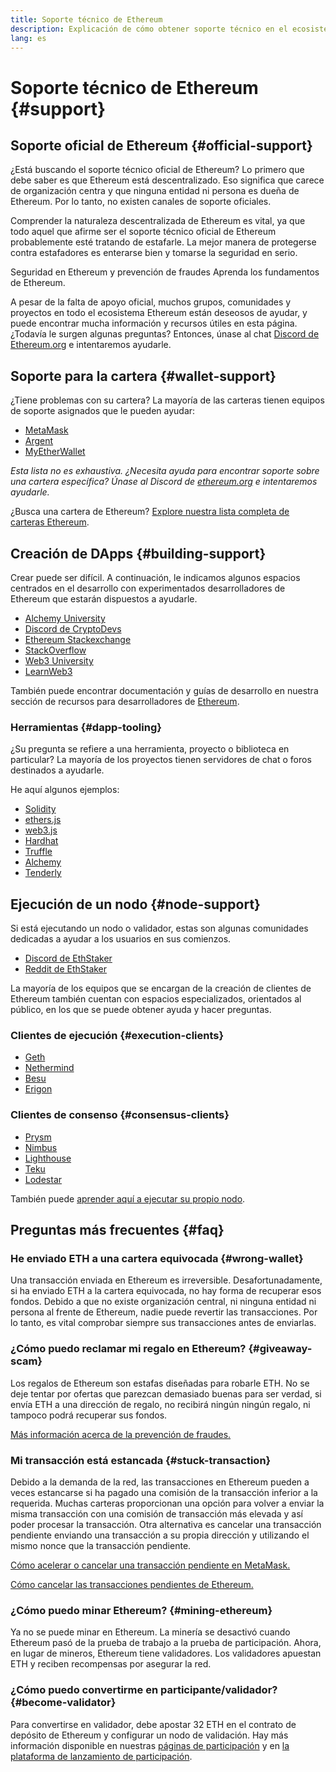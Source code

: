 ```yaml
---
title: Soporte técnico de Ethereum
description: Explicación de cómo obtener soporte técnico en el ecosistema Ethereum.
lang: es
---
```


# Soporte técnico de Ethereum {#support}

## Soporte oficial de Ethereum {#official-support}

¿Está buscando el soporte técnico oficial de Ethereum? Lo primero que debe saber es que Ethereum está descentralizado. Eso significa que carece de organización centra y que ninguna entidad ni persona es dueña de Ethereum. Por lo tanto, no existen canales de soporte oficiales.

Comprender la naturaleza descentralizada de Ethereum es vital, ya que todo aquel que afirme ser el soporte técnico oficial de Ethereum probablemente esté tratando de estafarle. La mejor manera de protegerse contra estafadores es enterarse bien y tomarse la seguridad en serio.

<DocLink to="/security/">
  Seguridad en Ethereum y prevención de fraudes
</DocLink>

<DocLink to="/learn/">
  Aprenda los fundamentos de Ethereum.
</DocLink>

A pesar de la falta de apoyo oficial, muchos grupos, comunidades y proyectos en todo el ecosistema Ethereum están deseosos de ayudar, y puede encontrar mucha información y recursos útiles en esta página. ¿Todavía le surgen algunas preguntas? Entonces, únase al chat [Discord de Ethereum.org](/discord/) e intentaremos ayudarle.

## Soporte para la cartera {#wallet-support}

¿Tiene problemas con su cartera? La mayoría de las carteras tienen equipos de soporte asignados que le pueden ayudar:

- [MetaMask](https://metamask.zendesk.com/hc/)
- [Argent](https://support.argent.xyz/hc/)
- [MyEtherWallet](https://help.myetherwallet.com/)

_Esta lista no es exhaustiva. ¿Necesita ayuda para encontrar soporte sobre una cartera específica? Únase al Discord de [ethereum.org](https://discord.gg/ethereum-org) e intentaremos ayudarle._

¿Busca una cartera de Ethereum? [Explore nuestra lista completa de carteras Ethereum](/wallets/find-wallet/).

## Creación de DApps {#building-support}

Crear puede ser difícil. A continuación, le indicamos algunos espacios centrados en el desarrollo con experimentados desarrolladores de Ethereum que estarán dispuestos a ayudarle.

- [Alchemy University](https://university.alchemy.com/#starter_code)
- [Discord de CryptoDevs](https://discord.gg/Z9TA39m8Yu)
- [Ethereum Stackexchange](https://ethereum.stackexchange.com/)
- [StackOverflow](https://stackoverflow.com/questions/tagged/web3)
- [Web3 University](https://www.web3.university/)
- [LearnWeb3](https://discord.com/invite/learnweb3)

También puede encontrar documentación y guías de desarrollo en nuestra sección de recursos para desarrolladores de [Ethereum](/developers/).

### Herramientas {#dapp-tooling}

¿Su pregunta se refiere a una herramienta, proyecto o biblioteca en particular? La mayoría de los proyectos tienen servidores de chat o foros destinados a ayudarle.

He aquí algunos ejemplos:

- [Solidity](https://gitter.im/ethereum/solidity/)
- [ethers.js](https://discord.gg/6jyGVDK6Jx)
- [web3.js](https://discord.gg/GsABYQu4sC)
- [Hardhat](https://discord.gg/xtrMGhmbfZ)
- [Truffle](https://discord.gg/8uKcsccEYE)
- [Alchemy](http://alchemy.com/discord)
- [Tenderly](https://discord.gg/fBvDJYR)

## Ejecución de un nodo {#node-support}

Si está ejecutando un nodo o validador, estas son algunas comunidades dedicadas a ayudar a los usuarios en sus comienzos.

- [Discord de EthStaker](https://discord.gg/ethstaker)
- [Reddit de EthStaker](https://www.reddit.com/r/ethstaker)

La mayoría de los equipos que se encargan de la creación de clientes de Ethereum también cuentan con espacios especializados, orientados al público, en los que se puede obtener ayuda y hacer preguntas.

### Clientes de ejecución {#execution-clients}

- [Geth](https://discord.gg/FqDzupGyYf)
- [Nethermind](https://discord.gg/YJx3pm8z5C)
- [Besu](https://discord.gg/p8djYngzKN)
- [Erigon](https://github.com/ledgerwatch/erigon/issues)

### Clientes de consenso {#consensus-clients}

- [Prysm](https://discord.gg/prysmaticlabs)
- [Nimbus](https://discord.gg/nSmEH3qgFv)
- [Lighthouse](https://discord.gg/cyAszAh)
- [Teku](https://discord.gg/7hPv2T6)
- [Lodestar](https://discord.gg/aMxzVcr)

También puede [aprender aquí a ejecutar su propio nodo](/developers/docs/nodes-and-clients/run-a-node/).

## Preguntas más frecuentes {#faq}

### He enviado ETH a una cartera equivocada {#wrong-wallet}

Una transacción enviada en Ethereum es irreversible. Desafortunadamente, si ha enviado ETH a la cartera equivocada, no hay forma de recuperar esos fondos. Debido a que no existe organización central, ni ninguna entidad ni persona al frente de Ethereum, nadie puede revertir las transacciones. Por lo tanto, es vital comprobar siempre sus transacciones antes de enviarlas.

### ¿Cómo puedo reclamar mi regalo en Ethereum? {#giveaway-scam}

Los regalos de Ethereum son estafas diseñadas para robarle ETH. No se deje tentar por ofertas que parezcan demasiado buenas para ser verdad, si envía ETH a una dirección de regalo, no recibirá ningún ningún regalo, ni tampoco podrá recuperar sus fondos.

[Más información acerca de la prevención de fraudes.](/security/#common-scams)

### Mi transacción está estancada {#stuck-transaction}

Debido a la demanda de la red, las transacciones en Ethereum pueden a veces estancarse si ha pagado una comisión de la transacción inferior a la requerida. Muchas carteras proporcionan una opción para volver a enviar la misma transacción con una comisión de transacción más elevada y así poder procesar la transacción. Otra alternativa es cancelar una transacción pendiente enviando una transacción a su propia dirección y utilizando el mismo nonce que la transacción pendiente.

[Cómo acelerar o cancelar una transacción pendiente en MetaMask.](https://metamask.zendesk.com/hc/en-us/articles/360015489251-How-to-speed-up-or-cancel-a-pending-transaction)

[Cómo cancelar las transacciones pendientes de Ethereum.](https://info.etherscan.com/how-to-cancel-ethereum-pending-transactions/)

### ¿Cómo puedo minar Ethereum? {#mining-ethereum}

Ya no se puede minar en Ethereum. La minería se desactivó cuando Ethereum pasó de la prueba de trabajo a la prueba de participación. Ahora, en lugar de mineros, Ethereum tiene validadores. Los validadores apuestan ETH y reciben recompensas por asegurar la red.

### ¿Cómo puedo convertirme en participante/validador? {#become-validator}

Para convertirse en validador, debe apostar 32 ETH en el contrato de depósito de Ethereum y configurar un nodo de validación. Hay más información disponible en nuestras [páginas de participación](/staking) y en [la plataforma de lanzamiento de participación](https://launchpad.ethereum.org/).

